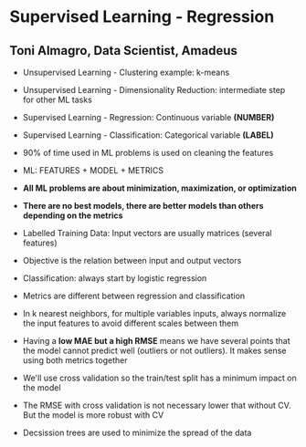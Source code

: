 # Supervised Learning - Regression
## Toni Almagro, Data Scientist, Amadeus

* Unsupervised Learning - Clustering example: k-means

* Unsupervised Learning - Dimensionality Reduction: intermediate step for other ML tasks

* Supervised Learning - Regression: Continuous variable **(NUMBER)**

* Supervised Learning - Classification: Categorical variable **(LABEL)**

* 90% of time used in ML problems is used on cleaning the features

* ML: FEATURES + MODEL + METRICS

* **All ML problems are about minimization, maximization, or optimization**

* **There are no best models, there are better models than others depending on the metrics**

* Labelled Training Data: Input vectors are usually matrices (several features)

* Objective is the relation between input and output vectors

* Classification: always start by logistic regression

* Metrics are different between regression and classification

* In k nearest neighbors, for multiple variables inputs, always normalize the input features to avoid different scales between them

* Having a **low MAE but a high RMSE** means we have several points that the model cannot predict well (outliers or not outliers). It makes sense using both metrics together

* We'll use cross validation so the train/test split has a minimum impact on the model

* The RMSE with cross validation is not necessary lower that without CV. But the model is more robust with CV

* Decsission trees are used to minimize the spread of the data
